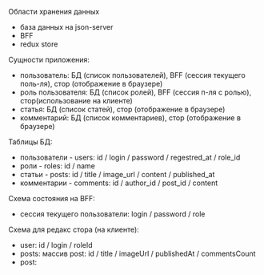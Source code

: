 Области хранения данных
- база данных на json-server
- BFF
- redux store

Сущности приложения:
- пользователь: БД (список пользователей), BFF (сессия текущего поль-ля), стор (отображение в браузере)
- роль пользователя: БД (список ролей), BFF (сессия п-ля с ролью), стор(использование на клиенте)
- статья: БД (список статей), стор (отображение в браузере)
- комментарий: БД (список комментариев), стор (отображение в браузере)

Таблицы БД:
- пользователи - users: id / login / password / regestred_at / role_id
- роли - roles: id / name
- статьи - posts: id / title / image_url / content / published_at
- комментарии - comments: id / author_id / post_id / content

Схема состояния на BFF:

- сессия текущего пользователи: login / password / role

Схема для редакс стора (на клиенте):

- user: id / login / roleId 
- posts: массив post: id / title / imageUrl / publishedAt / commentsCount
- post: 